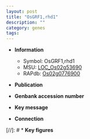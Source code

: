 ```yaml
---
layout: post
title: "OsGRF1,rhd1"
description: ""
category: genes
tags: 
---
```


* **Information**  
    + Symbol: OsGRF1,rhd1  
    + MSU: [LOC_Os02g53690](http://rice.uga.edu/cgi-bin/ORF_infopage.cgi?orf=LOC_Os02g53690)  
    + RAPdb: [Os02g0776900](http://rapdb.dna.affrc.go.jp/viewer/gbrowse_details/irgsp1?name=Os02g0776900)  

* **Publication**  

* **Genbank accession number**  

* **Key message**  

* **Connection**  

[//]: # * **Key figures**  



